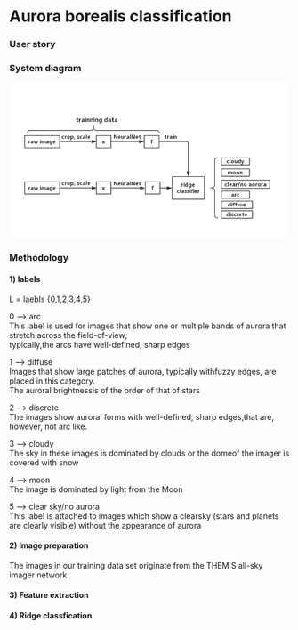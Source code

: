 # Aurora borealis classification
### User story

### System diagram
![Screenshot](dataflow.jpg)
### Methodology
#### 1) labels    
L = laebls {0,1,2,3,4,5}    

0 --> arc                     
      This label is used for images that show one or multiple bands of aurora that stretch across the field-of-view;       
      typically,the arcs have well-defined, sharp edges    

1 --> diffuse                 
      Images that show large patches of aurora, typically withfuzzy edges, are placed in this category.           
      The auroral brightnessis of the order of that of stars  

2 --> discrete                
      The images show auroral forms with well-defined, sharp edges,that are, however, not arc like.                    

3 --> cloudy                  
      The sky in these images is dominated by clouds or the domeof the imager is covered with snow   

4 --> moon                    
      The image is dominated by light from the Moon     
      
5 --> clear sky/no aurora     
      This label is attached to images which show a clearsky (stars and planets are clearly visible) without the appearance of aurora    

#### 2) Image preparation
The images in our training data set originate from the THEMIS all-sky imager network.

#### 3) Feature extraction

#### 4) Ridge classfication



